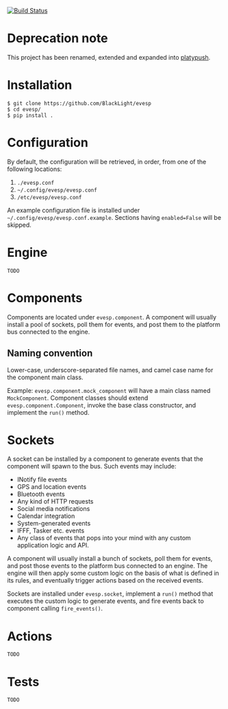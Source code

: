 [![Build Status](https://travis-ci.org/BlackLight/evesp.svg?branch=master)](https://travis-ci.org/BlackLight/evesp)

Deprecation note
================

This project has been renamed, extended and expanded into [platypush](https://github.com/BlackLight/platypush).

Installation
============

    $ git clone https://github.com/BlackLight/evesp
    $ cd evesp/
    $ pip install .

Configuration
=============

By default, the configuration will be retrieved, in order, from one of the
following locations:

1. `./evesp.conf`
2. `~/.config/evesp/evesp.conf`
3. `/etc/evesp/evesp.conf`

An example configuration file is installed under
`~/.config/evesp/evesp.conf.example`.  Sections having `enabled=False` will be
skipped.

Engine
======

    TODO

Components
==========

Components are located under `evesp.component`. A component will usually
install a pool of sockets, poll them for events, and post them to the platform
bus connected to the engine.

Naming convention
-----------------

Lower-case, underscore-separated file names, and camel case name for the
component main class.

Example: `evesp.component.mock_component` will have a main class named
`MockComponent`.  Component classes should extend `evesp.component.Component`,
invoke the base class constructor, and implement the `run()` method.

Sockets
=======

A socket can be installed by a component to generate events that the component
will spawn to the bus. Such events may include:

* INotify file events
* GPS and location events
* Bluetooth events
* Any kind of HTTP requests
* Social media notifications
* Calendar integration
* System-generated events
* IFFF, Tasker etc. events
* Any class of events that pops into your mind with any custom application logic and API.

A component will usually install a bunch of sockets, poll them for events, and
post those events to the platform bus connected to an engine. The engine will
then apply some custom logic on the basis of what is defined in its rules, and
eventually trigger actions based on the received events.

Sockets are installed under `evesp.socket`, implement a `run()` method that
executes the custom logic to generate events, and fire events back to component
calling `fire_events()`.

Actions
=======

    TODO

Tests
=====

    TODO


